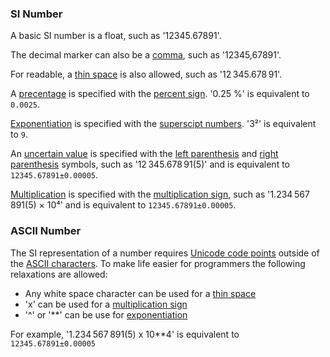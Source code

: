 
### SI Number

A basic SI number is a float, such as '12345.67891'.

The decimal marker can also be a [comma](), such as '12345,67891'. 

For readable, a [thin space]() is also allowed, such as '12 345.678 91'.

A [precentage](https://en.wikipedia.org/wiki/Percentage) is specified with the [percent sign]().  '0.25 %' is equivalent to `0.0025`.

[Exponentiation](https://en.wikipedia.org/wiki/Exponentiation) is specified with the [superscipt numbers](). '3²' is equivalent to `9`.

An [uncertain value](uncertainty) is specified with the [left parenthesis]() and [right parenthesis]() symbols, such as '12 345.678 91(5)' and is equivalent to `12345.67891±0.00005`.

[Multiplication](https://en.wikipedia.org/wiki/Multiplication) is specified with the [multiplication sign](http://graphemica.com/%C3%97), such as '1.234 567 891(5) × 10⁴' and is equivalent to `12345.67891±0.00005`.

### ASCII Number

The SI representation of a number requires [Unicode code points](http://www.joelonsoftware.com/articles/Unicode.html) outside of the [ASCII characters](https://en.wikipedia.org/wiki/ASCII).  To make life easier for programmers the following relaxations are allowed:

* Any white space character can be used for a [thin space]()
* 'x' can be used for a [multiplication sign]()
* '^' or '**' can be use for [exponentiation](https://en.wikipedia.org/wiki/Exponentiation)

For example, '1.234 567 891(5) x 10**4' is equivalent to `12345.67891±0.00005`

